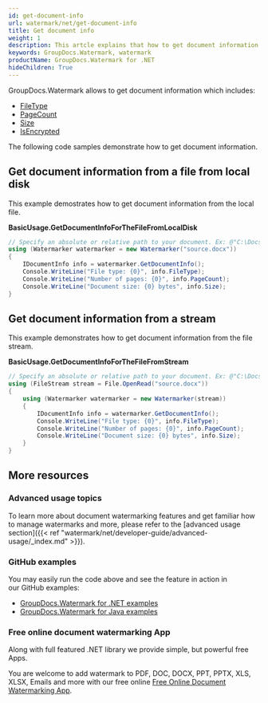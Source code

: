 ```yaml
---
id: get-document-info
url: watermark/net/get-document-info
title: Get document info
weight: 1
description: This artcle explains that how to get document information
keywords: GroupDocs.Watermark, watermark
productName: GroupDocs.Watermark for .NET
hideChildren: True
---
```

GroupDocs.Watermark allows to get document information which includes:

* [FileType](https://reference.groupdocs.com/net/watermark/groupdocs.watermark.common/idocumentinfo/properties/filetype)
* [PageCount](https://reference.groupdocs.com/net/watermark/groupdocs.watermark.common/idocumentinfo/properties/pagecount)
* [Size](https://reference.groupdocs.com/net/watermark/groupdocs.watermark.common/idocumentinfo/properties/size)
* [IsEncrypted](https://reference.groupdocs.com/net/watermark/groupdocs.watermark.common/idocumentinfo/properties/isencrypted)

The following code samples demonstrate how to get document information.

## Get document information from a file from local disk

This example demostrates how to get document information from the local file.

**BasicUsage.GetDocumentInfoForTheFileFromLocalDisk**

```csharp
// Specify an absolute or relative path to your document. Ex: @"C:\Docs\source.docx"
using (Watermarker watermarker = new Watermarker("source.docx"))
{
    IDocumentInfo info = watermarker.GetDocumentInfo();
    Console.WriteLine("File type: {0}", info.FileType);
    Console.WriteLine("Number of pages: {0}", info.PageCount);
    Console.WriteLine("Document size: {0} bytes", info.Size);
}
```

## Get document information from a stream

This example demonstrates how to get document information from the file stream.

**BasicUsage.GetDocumentInfoForTheFileFromStream**

```csharp
// Specify an absolute or relative path to your document. Ex: @"C:\Docs\source.docx"
using (FileStream stream = File.OpenRead("source.docx"))
{
    using (Watermarker watermarker = new Watermarker(stream))
    {
        IDocumentInfo info = watermarker.GetDocumentInfo();
        Console.WriteLine("File type: {0}", info.FileType);
        Console.WriteLine("Number of pages: {0}", info.PageCount);
        Console.WriteLine("Document size: {0} bytes", info.Size);
    }
}
```

## More resources

### Advanced usage topics

To learn more about document watermarking features and get familiar how to manage watermarks and more, please refer to the [advanced usage section]({{< ref "watermark/net/developer-guide/advanced-usage/_index.md" >}}).

### GitHub examples

You may easily run the code above and see the feature in action in our GitHub examples:

* [GroupDocs.Watermark for .NET examples](https://github.com/groupdocs-watermark/GroupDocs.Watermark-for-.NET)
* [GroupDocs.Watermark for Java examples](https://github.com/groupdocs-watermark/GroupDocs.Watermark-for-Java)

### Free online document watermarking App

Along with full featured .NET library we provide simple, but powerful free Apps.

You are welcome to add watermark to PDF, DOC, DOCX, PPT, PPTX, XLS, XLSX, Emails and more with our free online [Free Online Document Watermarking App](https://products.groupdocs.app/watermark).
